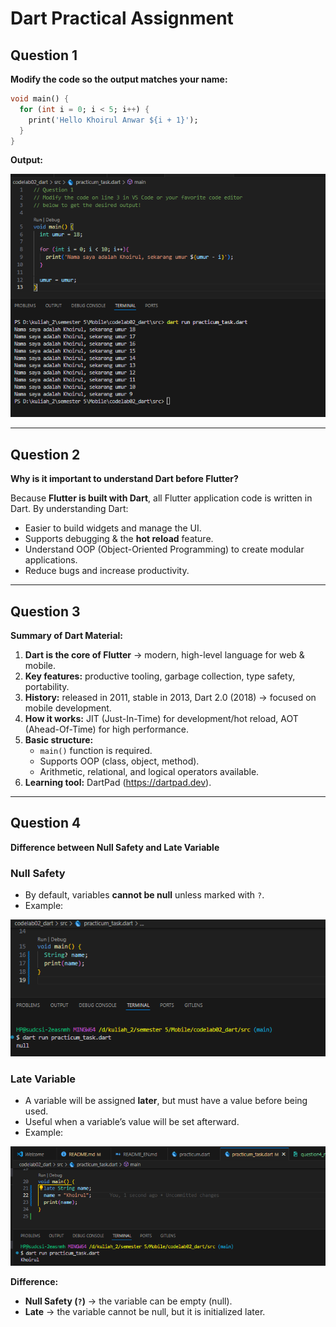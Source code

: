 # Dart Practical Assignment

## Question 1
**Modify the code so the output matches your name:**

```dart
void main() {
  for (int i = 0; i < 5; i++) {
    print('Hello Khoirul Anwar ${i + 1}');
  }
}
```

**Output:**

![alt text](img/question1.png)

---

## Question 2
**Why is it important to understand Dart before Flutter?**

Because **Flutter is built with Dart**, all Flutter application code is written in Dart. By understanding Dart:
- Easier to build widgets and manage the UI.  
- Supports debugging & the **hot reload** feature.  
- Understand OOP (Object-Oriented Programming) to create modular applications.  
- Reduce bugs and increase productivity.  

---

## Question 3
**Summary of Dart Material:**

1. **Dart is the core of Flutter** → modern, high-level language for web & mobile.  
2. **Key features:** productive tooling, garbage collection, type safety, portability.  
3. **History:** released in 2011, stable in 2013, Dart 2.0 (2018) → focused on mobile development.  
4. **How it works:** JIT (Just-In-Time) for development/hot reload, AOT (Ahead-Of-Time) for high performance.  
5. **Basic structure:**  
   - `main()` function is required.  
   - Supports OOP (class, object, method).  
   - Arithmetic, relational, and logical operators available.  
6. **Learning tool:** DartPad (https://dartpad.dev).  

---

## Question 4
**Difference between Null Safety and Late Variable**

### Null Safety
- By default, variables **cannot be null** unless marked with `?`.  
- Example:

![alt text](img/question4_nullsafety.png)

### Late Variable
- A variable will be assigned **later**, but must have a value before being used.  
- Useful when a variable’s value will be set afterward.  
- Example:

![alt text](img/question4_latevariable.png)

**Difference:**
- **Null Safety (`?`)** → the variable can be empty (null).  
- **Late** → the variable cannot be null, but it is initialized later.  
